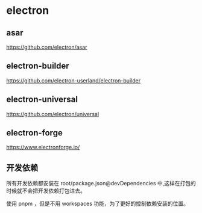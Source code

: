 # electron

## asar

https://github.com/electron/asar

## electron-builder

https://github.com/electron-userland/electron-builder

## electron-universal

https://github.com/electron/universal

## electron-forge

https://www.electronforge.io/

## 开发依赖

所有开发依赖都安装在 root/package.json@devDependencies 中,这样在打包的时候就不会把开发依赖打包进去。

使用 pnpm ，但是不用 workspaces 功能，为了更好的控制依赖安装的位置。
